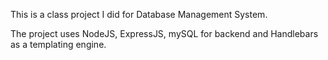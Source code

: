 This is a class project I did for Database Management System.

The project uses NodeJS, ExpressJS, mySQL for backend and Handlebars as a templating engine.
